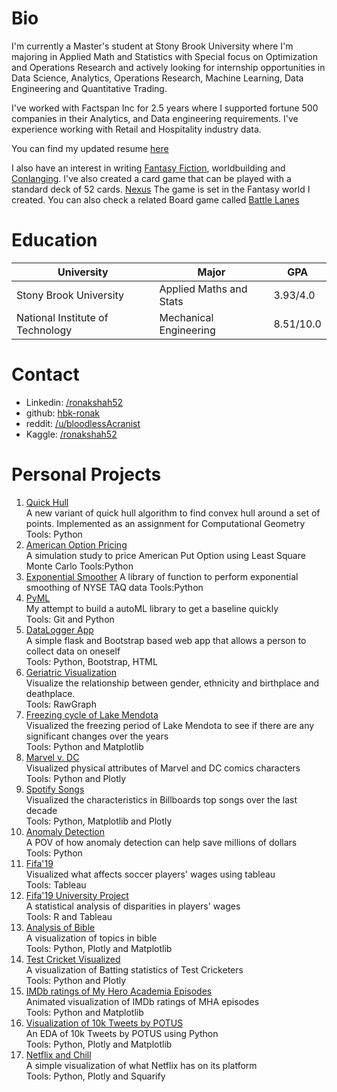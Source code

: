 # Bio
I'm currently a Master's student at Stony Brook University where I'm majoring in Applied Math and Statistics with Special focus on Optimization and Operations Research and actively looking for internship opportunities in Data Science, Analytics, Operations Research, Machine Learning, Data Engineering and Quantitative Trading.

I've worked with Factspan Inc for 2.5 years where I supported fortune 500 companies in their Analytics, and Data engineering requirements. I've experience working with Retail and Hospitality industry data.

You can find my updated resume [here](/Resume_Generic.pdf)

I also have an interest in writing [Fantasy Fiction](https://blog.ronakshah.xyz), worldbuilding and [Conlanging](https://hbk-ronak.github.io/conlang/). I've also created a card game that can be played with a standard deck of 52 cards. [Nexus](https://hbk-ronak.github.io/nexuscardgame/) The game is set in the Fantasy world I created. You can also check a related Board game called [Battle Lanes](https://hbk-ronak.github.io/battlelanes/)

# Education

|University   |Major   |GPA   |
|---|---|---|
|Stony Brook University   |Applied Maths and Stats   |3.93/4.0   |
|National Institute of Technology   |Mechanical Engineering   |8.51/10.0   |

# Contact
* Linkedin: [/ronakshah52](https://www.linkedin.com/in/ronakshah52)
* github: [hbk-ronak](https://www.github.com/hbk-ronak/)
* reddit: [/u/bloodlessAcranist](https://www.reddit.com/u/bloodlessAcranist)
* Kaggle: [/ronakshah52](https://www.kaggle.com/ronakshah52)

# Personal Projects
1. [Quick Hull](https://github.com/hbk-ronak/quickhull)<br>
        A new variant of quick hull algorithm to find convex hull around a set of points. Implemented as an assignment for Computational Geometry <br>
        Tools: Python
2. [American Option Pricing](https://github.com/hbk-ronak/AmericanOptionPricing)<br>
         A simulation study to price American Put Option using Least Square Monte Carlo
         Tools:Python
3. [Exponential Smoother](https://github.com/hbk-ronak/ExponentialSmoother)
         A library of function to perform exponential smoothing of NYSE TAQ data
         Tools:Python
4. [PyML](https://www.github.com/hbk-ronak/PyML)<br>
         My attempt to build a autoML library to get a baseline quickly<br>
         Tools: Git and Python
5. [DataLogger App](https://github.com/hbk-ronak/DataLoggerApp)<br>
         A simple flask and Bootstrap based web app that allows a person to collect data on oneself<br>
         Tools: Python, Bootstrap, HTML
6. [Geriatric Visualization](http://datascience.ronakshah.xyz/Data-Is-beautiful-Geriatric/)<br>
         Visualize the relationship between gender, ethnicity and birthplace and deathplace.<br>
         Tools: RawGraph
7. [Freezing cycle of Lake Mendota](http://datascience.ronakshah.xyz/Data-is-beautiful-freezing/)<br>
         Visualized the freezing period of Lake Mendota to see if there are any significant changes over the years<br>
         Tools: Python and Matplotlib
8. [Marvel v. DC](https://www.kaggle.com/ronakshah52/marvel-v-dc)<br>
         Visualized physical attributes of Marvel and DC comics characters<br>
         Tools: Python and Plotly
9. [Spotify Songs](https://www.kaggle.com/ronakshah52/spotifysongs)<br>
         Visualized the characteristics in Billboards top songs over the last decade<br>
         Tools: Python, Matplotlib and Plotly
10. [Anomaly Detection](http://datascience.ronakshah.xyz/anomaly-business/)<br>
         A POV of how anomaly detection can help save millions of dollars<br>
         Tools: Python
11. [Fifa'19](https://public.tableau.com/profile/ronak.shah8593#!/vizhome/Fifa19Analysis/Fifa2019)<br>
         Visualized what affects soccer players' wages using tableau<br>
         Tools: Tableau
12. [Fifa'19 University Project](https://drive.google.com/file/d/18N8Q5Pm4VG50cqVSI1HUeu74TmkdZ34A/view?usp=sharing)<br>
         A statistical analysis of disparities in players' wages<br>
         Tools: R and Tableau
13. [Analysis of Bible](https://www.kaggle.com/ronakshah52/analysis-of-bible)<br>
         A visualization of topics in bible<br>
         Tools: Python, Plotly and Matplotlib
14. [Test Cricket Visualized](https://www.kaggle.com/ronakshah52/test-cricket-visualized)<br>
         A visualization of Batting statistics of Test Cricketers<br>
         Tools: Python and Plotly
15. [IMDb ratings of My Hero Academia Episodes](https://www.kaggle.com/ronakshah52/my-hero-academia-ratings)<br>
         Animated visualization of IMDb ratings of MHA episodes<br>
         Tools: Python and Matplotlib
16. [Visualization of 10k Tweets by POTUS](https://www.kaggle.com/ronakshah52/trump-tweets)<br>
         An EDA of 10k Tweets by POTUS using Python<br>
         Tools: Python, Plotly and Matplotlib
17. [Netflix and Chill](https://www.kaggle.com/ronakshah52/netflix-and-chill/)<br>
         A simple visualization of what Netflix has on its platform<br>
         Tools: Python, Plotly and Squarify
